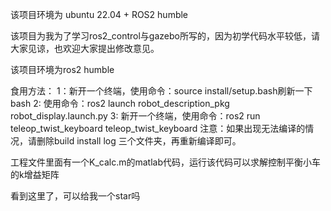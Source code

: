 该项目环境为 ubuntu 22.04 + ROS2 humble

该项目为我为了学习ros2_control与gazebo所写的，因为初学代码水平较低，请大家见谅，也欢迎大家提出修改意见。

该项目环境为ros2 humble

食用方法：
  1：新开一个终端，使用命令：source install/setup.bash刷新一下bash
  2: 使用命令：ros2 launch robot_description_pkg robot_display.launch.py
  3: 新开一个终端，使用命令：ros2 run teleop_twist_keyboard teleop_twist_keyboard
  注意：如果出现无法编译的情况，请删除build install log 三个文件夹，再重新编译即可。
  

工程文件里面有一个K_calc.m的matlab代码，运行该代码可以求解控制平衡小车的k增益矩阵

看到这里了，可以给我一个star吗
